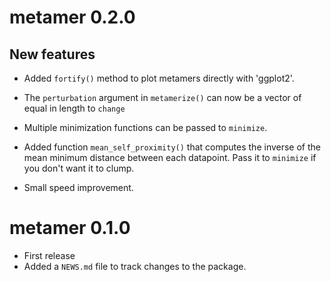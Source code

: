 # metamer 0.2.0

## New features 

* Added `fortify()` method to plot metamers directly with 'ggplot2'.

* The `perturbation` argument in `metamerize()` can now be a vector of equal in 
length to `change`

* Multiple minimization functions can be passed to `minimize`.

* Added function `mean_self_proximity()` that computes the inverse of the mean 
minimum distance between each datapoint. Pass it to `minimize` if you don't want 
it to clump.

* Small speed improvement.

# metamer 0.1.0

* First release
* Added a `NEWS.md` file to track changes to the package.
